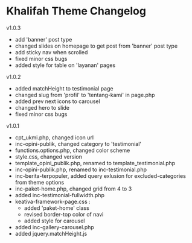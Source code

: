 
# Khalifah Theme Changelog

v1.0.3

- add 'banner' post type
- changed slides on homepage to get post from 'banner' post type
- add sticky nav when scrolled
- fixed minor css bugs
- added style for table on 'layanan' pages

v1.0.2

- added matchHeight to testimonial page
- changed slug from 'profil' to 'tentang-kami' in page.php
- added prev next icons to carousel
- changed hero to slide
- fixed minor css bugs

v1.0.1

- cpt_ukmi.php, changed icon url
- inc-opini-publik, changed category to 'testimonial'
- functions.options.php, changed color scheme
- style.css, changed version
- template_opini_publik.php, renamed to template_testimonial.php
- inc-opini-publik.php, renamed to inc-testimonial.php
- inc-berita-terpopuler, added query exlusion for excluded-categories from theme options
- inc-paket-home.php, changed grid from 4 to 3
- added inc-testimonial-fullwidth.php
- keativa-framework-page.css :
	- added 'paket-home' class
	- revised border-top color of navi
	- added style for carousel
- added inc-gallery-carousel.php
- added jquery.matchHeight.js
